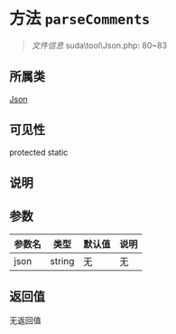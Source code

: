 # 方法 `parseComments`

> *文件信息* suda\tool\Json.php: 80~83

## 所属类 

[Json](../Json.md)

## 可见性

 protected static

## 说明



## 参数


| 参数名 | 类型 | 默认值 | 说明 |
|--------|-----|-------|-------|
| json |  string | 无 | 无 |



## 返回值

无返回值
